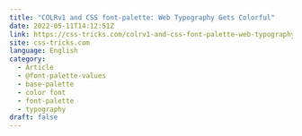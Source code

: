 ```yaml
---
title: "COLRv1 and CSS font-palette: Web Typography Gets Colorful"
date: 2022-05-11T14:12:51Z
link: https://css-tricks.com/colrv1-and-css-font-palette-web-typography/?utm_medium=RSS&utm_source=news.12bit.vn
site: css-tricks.com
language: English
category:
  - Article
  - @font-palette-values
  - base-palette
  - color font
  - font-palette
  - typography
draft: false
---
```

